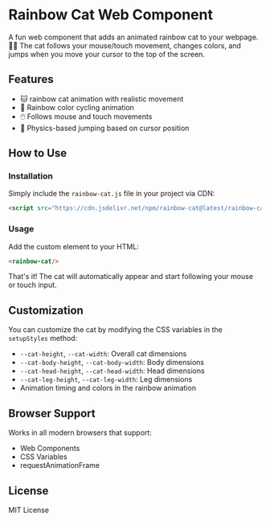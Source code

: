 # Rainbow Cat Web Component

A fun web component that adds an animated rainbow cat to your webpage. 🌈😺 
The cat follows your mouse/touch movement, changes colors, and jumps when you move your cursor to the top of the screen.

## Features

- 🐱 rainbow cat animation with realistic movement
- 🌈 Rainbow color cycling animation
- 🖱️ Follows mouse and touch movements
- 🦘 Physics-based jumping based on cursor position

## How to Use

### Installation

Simply include the `rainbow-cat.js` file in your project via CDN:

```html
<script src="https://cdn.jsdelivr.net/npm/rainbow-cat@latest/rainbow-cat.js"></script>
```

### Usage

Add the custom element to your HTML:

```html
<rainbow-cat/>
```

That's it! The cat will automatically appear and start following your mouse or touch input.


## Customization

You can customize the cat by modifying the CSS variables in the `setupStyles` method:

- `--cat-height`, `--cat-width`: Overall cat dimensions
- `--cat-body-height`, `--cat-body-width`: Body dimensions
- `--cat-head-height`, `--cat-head-width`: Head dimensions
- `--cat-leg-height`, `--cat-leg-width`: Leg dimensions
- Animation timing and colors in the rainbow animation

## Browser Support

Works in all modern browsers that support:
- Web Components
- CSS Variables
- requestAnimationFrame

## License

MIT License
